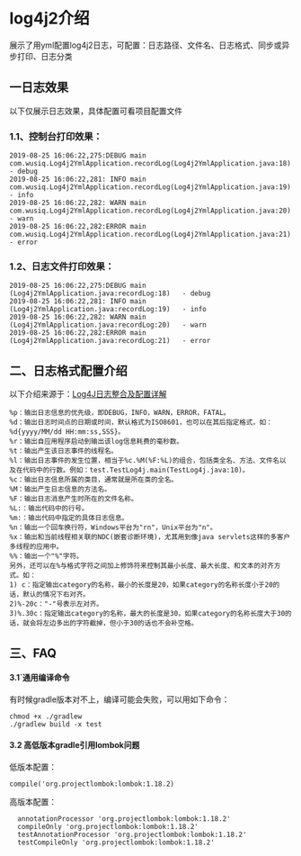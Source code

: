 # log4j2介绍
展示了用yml配置log4j2日志，可配置：日志路径、文件名、日志格式、同步或异步打印、日志分类

##  一日志效果
以下仅展示日志效果，具体配置可看项目配置文件
### 1.1、控制台打印效果：
```
2019-08-25 16:06:22,275:DEBUG main  com.wusiq.Log4j2YmlApplication.recordLog(Log4j2YmlApplication.java:18)   - debug
2019-08-25 16:06:22,281: INFO main  com.wusiq.Log4j2YmlApplication.recordLog(Log4j2YmlApplication.java:19)   - info
2019-08-25 16:06:22,282: WARN main  com.wusiq.Log4j2YmlApplication.recordLog(Log4j2YmlApplication.java:20)   - warn
2019-08-25 16:06:22,282:ERROR main  com.wusiq.Log4j2YmlApplication.recordLog(Log4j2YmlApplication.java:21)   - error

```

### 1.2、日志文件打印效果：
```
2019-08-25 16:06:22,275:DEBUG main  (Log4j2YmlApplication.java:recordLog:18)   - debug
2019-08-25 16:06:22,281: INFO main  (Log4j2YmlApplication.java:recordLog:19)   - info
2019-08-25 16:06:22,282: WARN main  (Log4j2YmlApplication.java:recordLog:20)   - warn
2019-08-25 16:06:22,282:ERROR main  (Log4j2YmlApplication.java:recordLog:21)   - error

```


##  二、日志格式配置介绍
以下介绍来源于：[Log4J日志整合及配置详解](https://www.cnblogs.com/wangzhuxing/p/7753420.html)

```
%p：输出日志信息的优先级，即DEBUG，INFO，WARN，ERROR，FATAL。
%d：输出日志时间点的日期或时间，默认格式为ISO8601，也可以在其后指定格式，如：%d{yyyy/MM/dd HH:mm:ss,SSS}。
%r：输出自应用程序启动到输出该log信息耗费的毫秒数。
%t：输出产生该日志事件的线程名。
%l：输出日志事件的发生位置，相当于%c.%M(%F:%L)的组合，包括类全名、方法、文件名以及在代码中的行数。例如：test.TestLog4j.main(TestLog4j.java:10)。
%c：输出日志信息所属的类目，通常就是所在类的全名。
%M：输出产生日志信息的方法名。
%F：输出日志消息产生时所在的文件名称。
%L:：输出代码中的行号。
%m:：输出代码中指定的具体日志信息。
%n：输出一个回车换行符，Windows平台为"rn"，Unix平台为"n"。
%x：输出和当前线程相关联的NDC(嵌套诊断环境)，尤其用到像java servlets这样的多客户多线程的应用中。
%%：输出一个"%"字符。
另外，还可以在%与格式字符之间加上修饰符来控制其最小长度、最大长度、和文本的对齐方式。如：
1) c：指定输出category的名称，最小的长度是20，如果category的名称长度小于20的话，默认的情况下右对齐。
2)%-20c："-"号表示左对齐。
3)%.30c：指定输出category的名称，最大的长度是30，如果category的名称长度大于30的话，就会将左边多出的字符截掉，但小于30的话也不会补空格。
```


## 三、FAQ
#### 3.1`通用编译命令
有时候gradle版本对不上，编译可能会失败，可以用如下命令：
```
chmod +x ./gradlew
./gradlew build -x test
```

#### 3.2 高低版本gradle引用lombok问题
低版本配置：
```
compile('org.projectlombok:lombok:1.18.2)
```
高版本配置：
```
  annotationProcessor 'org.projectlombok:lombok:1.18.2'
  compileOnly 'org.projectlombok:lombok:1.18.2'
  testAnnotationProcessor 'org.projectlombok:lombok:1.18.2'
  testCompileOnly 'org.projectlombok:lombok:1.18.2'
```